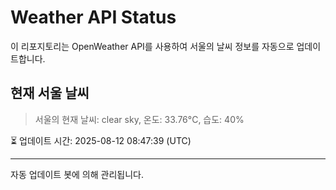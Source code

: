
# Weather API Status

이 리포지토리는 OpenWeather API를 사용하여 서울의 날씨 정보를 자동으로 업데이트합니다.

## 현재 서울 날씨
> 서울의 현재 날씨: clear sky, 온도: 33.76°C, 습도: 40%

⏳ 업데이트 시간: 2025-08-12 08:47:39 (UTC)

---
자동 업데이트 봇에 의해 관리됩니다.
